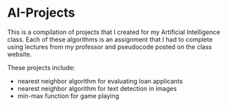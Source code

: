 # AI-Projects
This is a compilation of projects that I created for my Artificial Intelligence class. Each of these algorithms is an assignment that I had to complete using lectures from my professor and pseudocode posted on the class website. 

These projects include:
- nearest neighbor algorithm for evaluating loan applicants
- nearest neighbor algorithm for text detection in images
- min-max function for game playing
